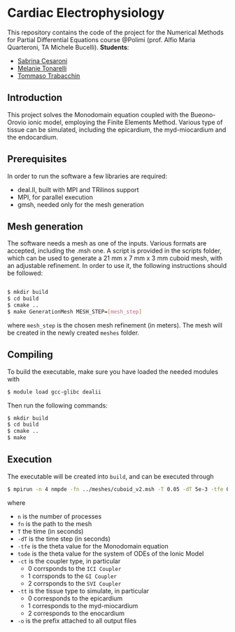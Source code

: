 # Cardiac Electrophysiology
This repository contains the code of the project for the Numerical Methods for Partial Differential Equations course @Polimi (prof. Alfio Maria Quarteroni, TA Michele Bucelli).
**Students**:
- [Sabrina Cesaroni](https://github.com/SabrinaCesaroni)
- [Melanie Tonarelli](https://github.com/melanie-t27)
- [Tommaso Trabacchin](https://github.com/tommasotrabacchinpolimi) 

## Introduction
This project solves the Monodomain equation coupled with the Bueono-Orovio ionic model, employing the Finite Elements Method.
Various type of tissue can be simulated, including the epicardium, the myd-miocardium and the endocardium.

## Prerequisites
In order to run the software a few libraries are required:
- deal.II, built with MPI and TRilinos support
- MPI, for parallel execution
- gmsh, needed only for the mesh generation

## Mesh generation
The software needs a mesh as one of the inputs. Various formats are accepted, including the .msh one.
A script is provided in the scripts folder, which can be used to generate a 21 mm x 7 mm x 3 mm cuboid mesh, with an adjustable refinement.
In order to use it, the following instructions should be followed:
```bash

$ mkdir build
$ cd build
$ cmake ..
$ make GenerationMesh MESH_STEP=[mesh_step]
```
where `mesh_step` is the chosen mesh refinement (in meters).
The mesh will be created in the newly created `meshes` folder.
## Compiling
To build the executable, make sure you have loaded the needed modules with
```bash
$ module load gcc-glibc dealii
```
Then run the following commands:
```bash
$ mkdir build
$ cd build
$ cmake ..
$ make
```
## Execution
The executable will be created into `build`, and can be executed through
```bash
$ mpirun -n 4 nmpde -fn ../meshes/cuboid_v2.msh -T 0.05 -dT 5e-3 -tfe 0.5 -tode 0.5 -ct 0 -tt 0 -o test
```
where
- `n` is the number of processes
- `fn` is the path to the mesh
- `T` the time (in seconds) 
- `-dT` is the time step (in seconds)
- `-tfe` is the theta value for the Monodomain equation
- `tode` is the theta value for the system of ODEs of the Ionic Model
- `-ct` is the coupler type, in particular
   - 0 corrsponds to the `ICI Coupler`
   - 1 corrsponds to the `GI Coupler`
   - 2 corrsponds to the `SVI Coupler`
- `-tt` is the tissue type to simulate, in particular
   - 0 corresponds to the epicardium
   - 1 corresponds to the myd-miocardium
   - 2 corresponds to the enocardium
- `-o` is the prefix attached to all output files
